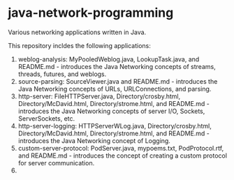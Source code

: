 # java-network-programming
Various networking applications written in Java.

This repository incldes the following applications:

1. weblog-analysis: MyPooledWeblog.java, LookupTask.java, and README.md - introduces the Java Networking concepts of streams, threads, futures, and weblogs.
2. source-parsing: SourceViewer.java and README.md - introduces the Java Networking concepts of URLs, URLConnections, and parsing.
3. http-server: FileHTTPServer.java, Directory/crosby.html, Directory/McDavid.html, Directory/strome.html, and README.md - introduces the Java Networking concepts of server I/O, Sockets, ServerSockets, etc.
4. http-server-logging: HTTPServerWLog.java, Directory/crosby.html, Directory/McDavid.html, Directory/strome.html, and README.md - introduces the Java Networking concept of Logging.
5. custom-server-protocol: PodServer.java, mypoems.txt, PodProtocol.rtf, and README.md - introduces the concept of creating a custom protocol for server communication.
6. 
